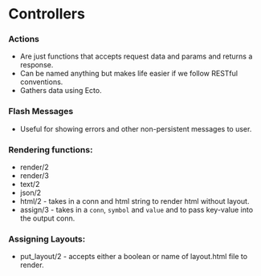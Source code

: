 # Controllers

### Actions
* Are just functions that accepts request data and params and returns a response.
* Can be named anything but makes life easier if we follow RESTful conventions.
* Gathers data using Ecto.

### Flash Messages
* Useful for showing errors and other non-persistent messages to user.

### Rendering functions:
* render/2
* render/3
* text/2
* json/2
* html/2 - takes in a conn and html string to render html without layout.
* assign/3 - takes in a `conn`, `symbol` and `value` and to pass key-value into the output conn.

### Assigning Layouts:
* put_layout/2 - accepts either a boolean or name of layout.html file to render.
